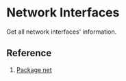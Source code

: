 # Network Interfaces

Get all network interfaces' information.

## Reference

1. [Package net](https://golang.org/pkg/net/)
